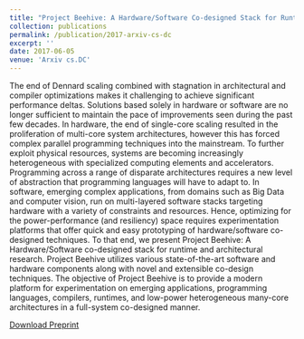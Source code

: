 ```yaml
---
title: "Project Beehive: A Hardware/Software Co-designed Stack for Runtime and Architectural Research."
collection: publications
permalink: /publication/2017-arxiv-cs-dc
excerpt: ''
date: 2017-06-05
venue: 'Arxiv cs.DC'
---
```


The end of Dennard scaling combined with stagnation in architectural and compiler optimizations makes it challenging to achieve significant performance deltas. Solutions based solely in hardware or software are no longer sufficient to maintain the pace of improvements seen during the past few decades. In hardware, the end of single-core scaling resulted in the proliferation of multi-core system architectures, however this has forced complex parallel programming techniques into the mainstream. To further exploit physical resources, systems are becoming increasingly heterogeneous with specialized computing elements and accelerators. Programming across a range of disparate architectures requires a new level of abstraction that programming languages will have to adapt to. In software, emerging complex applications, from domains such as Big Data and computer vision, run on multi-layered software stacks targeting hardware with a variety of constraints and resources. Hence, optimizing for the power-performance (and resiliency) space requires experimentation platforms that offer quick and easy prototyping of hardware/software co-designed techniques. To that end, we present Project Beehive: A Hardware/Software co-designed stack for runtime and architectural research. Project Beehive utilizes various state-of-the-art software and hardware components along with novel and extensible co-design techniques. The objective of Project Beehive is to provide a modern platform for experimentation on emerging applications, programming languages, compilers, runtimes, and low-power heterogeneous many-core architectures in a full-system co-designed manner.

[Download Preprint](https://arxiv.org/pdf/1509.04085)
